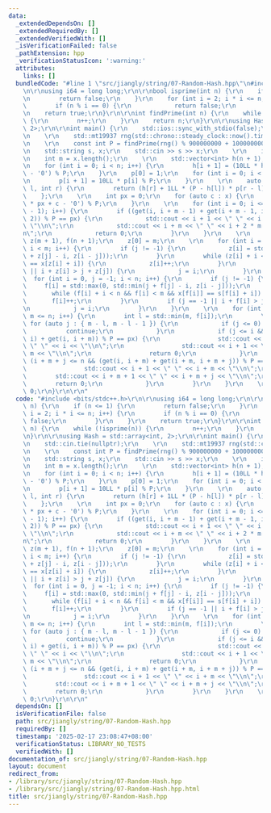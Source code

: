 ```yaml
---
data:
  _extendedDependsOn: []
  _extendedRequiredBy: []
  _extendedVerifiedWith: []
  _isVerificationFailed: false
  _pathExtension: hpp
  _verificationStatusIcon: ':warning:'
  attributes:
    links: []
  bundledCode: "#line 1 \"src/jiangly/string/07-Random-Hash.hpp\"\n#include <bits/stdc++.h>\r\
    \n\r\nusing i64 = long long;\r\n\r\nbool isprime(int n) {\r\n    if (n <= 1) {\r\
    \n        return false;\r\n    }\r\n    for (int i = 2; i * i <= n; i++) {\r\n\
    \        if (n % i == 0) {\r\n            return false;\r\n        }\r\n    }\r\
    \n    return true;\r\n}\r\n\r\nint findPrime(int n) {\r\n    while (!isprime(n))\
    \ {\r\n        n++;\r\n    }\r\n    return n;\r\n}\r\n\r\nusing Hash = std::array<int,\
    \ 2>;\r\n\r\nint main() {\r\n    std::ios::sync_with_stdio(false);\r\n    std::cin.tie(nullptr);\r\
    \n    \r\n    std::mt19937 rng(std::chrono::steady_clock::now().time_since_epoch().count());\r\
    \n    \r\n    const int P = findPrime(rng() % 900000000 + 100000000);\r\n    \r\
    \n    std::string s, x;\r\n    std::cin >> s >> x;\r\n    \r\n    int n = s.length();\r\
    \n    int m = x.length();\r\n    \r\n    std::vector<int> h(n + 1), p(n + 1);\r\
    \n    for (int i = 0; i < n; i++) {\r\n        h[i + 1] = (10LL * h[i] + s[i]\
    \ - '0') % P;\r\n    }\r\n    p[0] = 1;\r\n    for (int i = 0; i < n; i++) {\r\
    \n        p[i + 1] = 10LL * p[i] % P;\r\n    }\r\n    \r\n    auto get = [&](int\
    \ l, int r) {\r\n        return (h[r] + 1LL * (P - h[l]) * p[r - l]) % P;\r\n\
    \    };\r\n    \r\n    int px = 0;\r\n    for (auto c : x) {\r\n        px = (10LL\
    \ * px + c - '0') % P;\r\n    }\r\n    \r\n    for (int i = 0; i <= n - 2 * (m\
    \ - 1); i++) {\r\n        if ((get(i, i + m - 1) + get(i + m - 1, i + 2 * m -\
    \ 2)) % P == px) {\r\n            std::cout << i + 1 << \" \" << i + m - 1 <<\
    \ \"\\n\";\r\n            std::cout << i + m << \" \" << i + 2 * m - 2 << \"\\\
    n\";\r\n            return 0;\r\n        }\r\n    }\r\n    \r\n    std::vector<int>\
    \ z(m + 1), f(n + 1);\r\n    z[0] = m;\r\n    \r\n    for (int i = 1, j = -1;\
    \ i < m; i++) {\r\n        if (j != -1) {\r\n            z[i] = std::max(0, std::min(j\
    \ + z[j] - i, z[i - j]));\r\n        }\r\n        while (z[i] + i < m && x[z[i]]\
    \ == x[z[i] + i]) {\r\n            z[i]++;\r\n        }\r\n        if (j == -1\
    \ || i + z[i] > j + z[j]) {\r\n            j = i;\r\n        }\r\n    }\r\n  \
    \  for (int i = 0, j = -1; i < n; i++) {\r\n        if (j != -1) {\r\n       \
    \     f[i] = std::max(0, std::min(j + f[j] - i, z[i - j]));\r\n        }\r\n \
    \       while (f[i] + i < n && f[i] < m && x[f[i]] == s[f[i] + i]) {\r\n     \
    \       f[i]++;\r\n        }\r\n        if (j == -1 || i + f[i] > j + f[j]) {\r\
    \n            j = i;\r\n        }\r\n    }\r\n    \r\n    for (int i = 0; i +\
    \ m <= n; i++) {\r\n        int l = std::min(m, f[i]);\r\n        \r\n       \
    \ for (auto j : { m - l, m - l - 1 }) {\r\n            if (j <= 0) {\r\n     \
    \           continue;\r\n            }\r\n            if (j <= i && (get(i - j,\
    \ i) + get(i, i + m)) % P == px) {\r\n                std::cout << i - j + 1 <<\
    \ \" \" << i << \"\\n\";\r\n                std::cout << i + 1 << \" \" << i +\
    \ m << \"\\n\";\r\n                return 0;\r\n            }\r\n            if\
    \ (i + m + j <= n && (get(i, i + m) + get(i + m, i + m + j)) % P == px) {\r\n\
    \                std::cout << i + 1 << \" \" << i + m << \"\\n\";\r\n        \
    \        std::cout << i + m + 1 << \" \" << i + m + j << \"\\n\";\r\n        \
    \        return 0;\r\n            }\r\n        }\r\n    }\r\n    \r\n    return\
    \ 0;\r\n}\r\n\r\n"
  code: "#include <bits/stdc++.h>\r\n\r\nusing i64 = long long;\r\n\r\nbool isprime(int\
    \ n) {\r\n    if (n <= 1) {\r\n        return false;\r\n    }\r\n    for (int\
    \ i = 2; i * i <= n; i++) {\r\n        if (n % i == 0) {\r\n            return\
    \ false;\r\n        }\r\n    }\r\n    return true;\r\n}\r\n\r\nint findPrime(int\
    \ n) {\r\n    while (!isprime(n)) {\r\n        n++;\r\n    }\r\n    return n;\r\
    \n}\r\n\r\nusing Hash = std::array<int, 2>;\r\n\r\nint main() {\r\n    std::ios::sync_with_stdio(false);\r\
    \n    std::cin.tie(nullptr);\r\n    \r\n    std::mt19937 rng(std::chrono::steady_clock::now().time_since_epoch().count());\r\
    \n    \r\n    const int P = findPrime(rng() % 900000000 + 100000000);\r\n    \r\
    \n    std::string s, x;\r\n    std::cin >> s >> x;\r\n    \r\n    int n = s.length();\r\
    \n    int m = x.length();\r\n    \r\n    std::vector<int> h(n + 1), p(n + 1);\r\
    \n    for (int i = 0; i < n; i++) {\r\n        h[i + 1] = (10LL * h[i] + s[i]\
    \ - '0') % P;\r\n    }\r\n    p[0] = 1;\r\n    for (int i = 0; i < n; i++) {\r\
    \n        p[i + 1] = 10LL * p[i] % P;\r\n    }\r\n    \r\n    auto get = [&](int\
    \ l, int r) {\r\n        return (h[r] + 1LL * (P - h[l]) * p[r - l]) % P;\r\n\
    \    };\r\n    \r\n    int px = 0;\r\n    for (auto c : x) {\r\n        px = (10LL\
    \ * px + c - '0') % P;\r\n    }\r\n    \r\n    for (int i = 0; i <= n - 2 * (m\
    \ - 1); i++) {\r\n        if ((get(i, i + m - 1) + get(i + m - 1, i + 2 * m -\
    \ 2)) % P == px) {\r\n            std::cout << i + 1 << \" \" << i + m - 1 <<\
    \ \"\\n\";\r\n            std::cout << i + m << \" \" << i + 2 * m - 2 << \"\\\
    n\";\r\n            return 0;\r\n        }\r\n    }\r\n    \r\n    std::vector<int>\
    \ z(m + 1), f(n + 1);\r\n    z[0] = m;\r\n    \r\n    for (int i = 1, j = -1;\
    \ i < m; i++) {\r\n        if (j != -1) {\r\n            z[i] = std::max(0, std::min(j\
    \ + z[j] - i, z[i - j]));\r\n        }\r\n        while (z[i] + i < m && x[z[i]]\
    \ == x[z[i] + i]) {\r\n            z[i]++;\r\n        }\r\n        if (j == -1\
    \ || i + z[i] > j + z[j]) {\r\n            j = i;\r\n        }\r\n    }\r\n  \
    \  for (int i = 0, j = -1; i < n; i++) {\r\n        if (j != -1) {\r\n       \
    \     f[i] = std::max(0, std::min(j + f[j] - i, z[i - j]));\r\n        }\r\n \
    \       while (f[i] + i < n && f[i] < m && x[f[i]] == s[f[i] + i]) {\r\n     \
    \       f[i]++;\r\n        }\r\n        if (j == -1 || i + f[i] > j + f[j]) {\r\
    \n            j = i;\r\n        }\r\n    }\r\n    \r\n    for (int i = 0; i +\
    \ m <= n; i++) {\r\n        int l = std::min(m, f[i]);\r\n        \r\n       \
    \ for (auto j : { m - l, m - l - 1 }) {\r\n            if (j <= 0) {\r\n     \
    \           continue;\r\n            }\r\n            if (j <= i && (get(i - j,\
    \ i) + get(i, i + m)) % P == px) {\r\n                std::cout << i - j + 1 <<\
    \ \" \" << i << \"\\n\";\r\n                std::cout << i + 1 << \" \" << i +\
    \ m << \"\\n\";\r\n                return 0;\r\n            }\r\n            if\
    \ (i + m + j <= n && (get(i, i + m) + get(i + m, i + m + j)) % P == px) {\r\n\
    \                std::cout << i + 1 << \" \" << i + m << \"\\n\";\r\n        \
    \        std::cout << i + m + 1 << \" \" << i + m + j << \"\\n\";\r\n        \
    \        return 0;\r\n            }\r\n        }\r\n    }\r\n    \r\n    return\
    \ 0;\r\n}\r\n\r\n"
  dependsOn: []
  isVerificationFile: false
  path: src/jiangly/string/07-Random-Hash.hpp
  requiredBy: []
  timestamp: '2025-02-17 23:08:47+08:00'
  verificationStatus: LIBRARY_NO_TESTS
  verifiedWith: []
documentation_of: src/jiangly/string/07-Random-Hash.hpp
layout: document
redirect_from:
- /library/src/jiangly/string/07-Random-Hash.hpp
- /library/src/jiangly/string/07-Random-Hash.hpp.html
title: src/jiangly/string/07-Random-Hash.hpp
---
```

